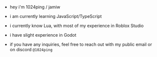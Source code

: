 - hey i'm 1024ping / jamiw

- i am currently learning JavaScript/TypeScript
- i currently know Lua, with most of my experience in Roblox Studio
- i have slight experience in Godot

- if you have any inquiries, feel free to reach out with my public email or on discord `@1024ping`
